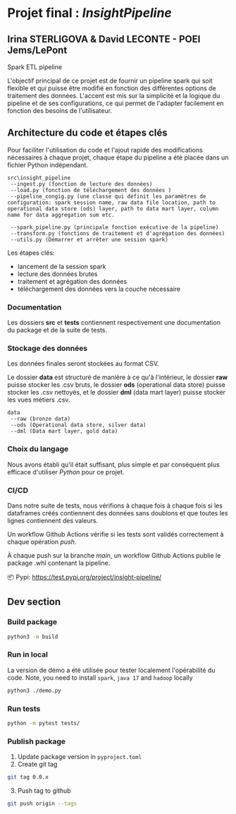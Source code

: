 # Projet final : *InsightPipeline*
## Irina STERLIGOVA & David LECONTE - POEI Jems/LePont

Spark ETL pipeline

L'objectif principal de ce projet est de fournir un pipeline spark qui soit flexible et qui puisse être modifié en fonction des différentes options de traitement des données. L'accent est mis sur la simplicité et la logique du pipeline et de ses configurations, ce qui permet de l'adapter facilement en fonction des besoins de l'utilisateur. 

## Architecture du code et étapes clés

Pour faciliter l'utilisation du code et l'ajout rapide des modifications nécessaires à chaque projet, chaque étape du pipeline a été placée dans un fichier Python indépendant. 

```
src\insight_pipeline
 --ingest.py (fonction de lecture des données)
 --load.py (fonction de téléchargement des données )
 --pipeline_congig.py (une classe qui définit les paramètres de configuration: spark session name, raw data file location, path to operational data store (ods) layer, path to data mart layer, column name for data aggregation sum etc.
  
 --spark_pipeline.py (principale fonction exécutive de la pipeline)
 --transform.py (fonctions de traitement et d'agrégation des données)
 --utils.py (Démarrer et arrêter une session spark)

```
Les étapes clés: 

- lancement de la session spark
- lecture des données brutes
- traitement et agrégation des données
- téléchargement des données vers la couche nécessaire


### Documentation

Les dossiers **src** et **tests** contiennent respectivement une documentation du package et de la suite de tests.

### Stockage des données

Les données finales seront stockées au format CSV.

Le dossier **data** est structuré de manière à ce qu'à l'intérieur, le dossier **raw** puisse stocker les .csv bruts, le dossier **ods** (operational data store) puisse stocker les .csv nettoyés, et le dossier **dml** (data mart layer) puisse stocker les vues métiers .csv.

```
data
 --raw (bronze data)
 --ods (Operational data store, silver data)
 --dml (Data mart layer, gold data)
```

### Choix du langage

Nous avons établi qu'il était suffisant, plus simple et par conséquent plus efficace d'utiliser *Python* pour ce projet.

### CI/CD

Dans notre suite de tests, nous vérifions à chaque fois  à chaque fois si les dataframes créés contiennent des données sans doublons et que toutes les lignes contiennent des valeurs.

Un workflow Github Actions vérifie si les tests sont validés correctement à chaque opération *push*.

À chaque push sur la branche *main*, un workflow Github Actions publie le package .whl contenant la pipeline.

📦 Pypi: https://test.pypi.org/project/insight-pipeline/


## Dev section

### Build package

```bash
python3 -m build
```

### Run in local

La version de démo a été utilisée pour tester localement l'opérabilité du code.
Note, you need to install `spark`, `java 17` and `hadoop` locally

```bash
python3 ./demo.py 
```

### Run tests

```bash
python -m pytest tests/
```

### Publish package

1. Update package version in `pyproject.toml`
2. Create git tag

```bash
git tag 0.0.x
```

3. Push tag to github

```bash
git push origin --tags
```